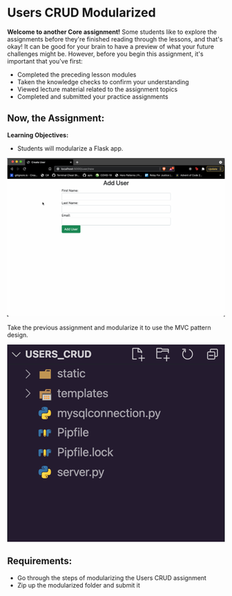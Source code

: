 # Users CRUD Modularized

**Welcome to another Core assignment!** Some students like to explore the assignments before they're finished reading through the lessons, and that's okay! It can be good for your brain to have a preview of what your future challenges might be. However, before you begin this assignment, it's important that you've first:

- Completed the preceding lesson modules
- Taken the knowledge checks to confirm your understanding
- Viewed lecture material related to the assignment topics
- Completed and submitted your practice assignments

## Now, the Assignment:
**Learning Objectives:**

- Students will modularize a Flask app.

![CRUD](crud.gif)

Take the previous assignment and modularize it to use the MVC pattern design.

![Image](image.png)

## Requirements:

- Go through the steps of modularizing the Users CRUD assignment
- Zip up the modularized folder and submit it
